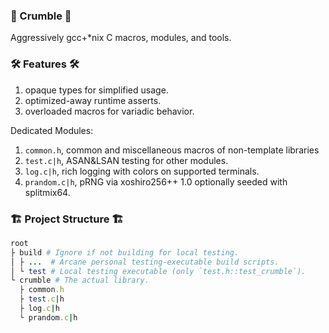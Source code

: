 ### 🍪 Crumble 🍪
Aggressively gcc+*nix C macros, modules, and tools. 

### 🛠️ Features 🛠️
1. opaque types for simplified usage.
2. optimized-away runtime asserts.
3. overloaded macros for variadic behavior.

Dedicated Modules:
1. `common.h`, common and miscellaneous macros of non-template libraries
2. `test.c|h`, ASAN&LSAN testing for other modules.
3. `log.c|h`, rich logging with colors on supported terminals.
4. `prandom.c|h`, pRNG via xoshiro256++ 1.0 optionally seeded with splitmix64.

### 🏗️ Project Structure 🏗️
```ruby
root
├ build # Ignore if not building for local testing. 
│ ├ ...  # Arcane personal testing-executable build scripts.
│ └ test # Local testing executable (only `test.h::test_crumble`).
└ crumble # The actual library.
  ├ common.h
  ├ test.c|h
  ├ log.c|h
  └ prandom.c|h
```
